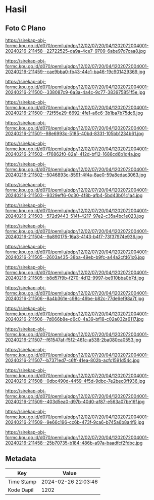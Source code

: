 # Hasil

## Foto C Plano

https://sirekap-obj-formc.kpu.go.id/d070/pemilu/pdpr/12/02/07/20/04/1202072004001-20240216-211458--22722525-da9a-4ce7-9709-6abe97d7caa8.jpg

https://sirekap-obj-formc.kpu.go.id/d070/pemilu/pdpr/12/02/07/20/04/1202072004001-20240216-211459--cae9bba0-fb43-44c1-ba46-19c901429369.jpg

https://sirekap-obj-formc.kpu.go.id/d070/pemilu/pdpr/12/02/07/20/04/1202072004001-20240216-211500--338087c9-6a3a-4a4c-9c77-383975851f5e.jpg

https://sirekap-obj-formc.kpu.go.id/d070/pemilu/pdpr/12/02/07/20/04/1202072004001-20240216-211500--72f55e29-6692-4fe1-a6c6-3b1ba7b75dc6.jpg

https://sirekap-obj-formc.kpu.go.id/d070/pemilu/pdpr/12/02/07/20/04/1202072004001-20240216-211501--98e6993c-5185-40bd-8331-105bb1234b61.jpg

https://sirekap-obj-formc.kpu.go.id/d070/pemilu/pdpr/12/02/07/20/04/1202072004001-20240216-211502--f76862f0-82a1-412d-bf12-1688cd6b1d4a.jpg

https://sirekap-obj-formc.kpu.go.id/d070/pemilu/pdpr/12/02/07/20/04/1202072004001-20240216-211502--5046893c-8591-4f4a-8ae0-59a8edac3063.jpg

https://sirekap-obj-formc.kpu.go.id/d070/pemilu/pdpr/12/02/07/20/04/1202072004001-20240216-211503--9329eff6-0c30-4f8b-afb4-5bd43b01c1a4.jpg

https://sirekap-obj-formc.kpu.go.id/d070/pemilu/pdpr/12/02/07/20/04/1202072004001-20240216-211503--572d9443-514f-4217-97e2-c35a4bc1e023.jpg

https://sirekap-obj-formc.kpu.go.id/d070/pemilu/pdpr/12/02/07/20/04/1202072004001-20240216-211504--9a890175-16a3-4143-b4f7-73f37974e936.jpg

https://sirekap-obj-formc.kpu.go.id/d070/pemilu/pdpr/12/02/07/20/04/1202072004001-20240216-211505--2603a435-38ba-49eb-b9fc-a44a2cfd61c6.jpg

https://sirekap-obj-formc.kpu.go.id/d070/pemilu/pdpr/12/02/07/20/04/1202072004001-20240216-211505--b8d57f9b-f270-4d12-9997-be910bba0b7d.jpg

https://sirekap-obj-formc.kpu.go.id/d070/pemilu/pdpr/12/02/07/20/04/1202072004001-20240216-211506--8a4b361e-c98c-49be-b82c-77de6ef98a7f.jpg

https://sirekap-obj-formc.kpu.go.id/d070/pemilu/pdpr/12/02/07/20/04/1202072004001-20240216-211506--7d066b8e-d6c0-4a39-bf18-c02a032a6117.jpg

https://sirekap-obj-formc.kpu.go.id/d070/pemilu/pdpr/12/02/07/20/04/1202072004001-20240216-211507--f61547af-f5f2-461c-a538-2ba080ca0553.jpg

https://sirekap-obj-formc.kpu.go.id/d070/pemilu/pdpr/12/02/07/20/04/1202072004001-20240216-211507--b7371ed7-c6ff-41ea-802b-acfc1591d54c.jpg

https://sirekap-obj-formc.kpu.go.id/d070/pemilu/pdpr/12/02/07/20/04/1202072004001-20240216-211508--0dbc490d-4459-4f5d-9dbc-7e2bec0ff936.jpg

https://sirekap-obj-formc.kpu.go.id/d070/pemilu/pdpr/12/02/07/20/04/1202072004001-20240216-211509--403d5ea0-d97b-40d0-af87-e563a07be16f.jpg

https://sirekap-obj-formc.kpu.go.id/d070/pemilu/pdpr/12/02/07/20/04/1202072004001-20240216-211509--9e66c196-cc6b-473f-9ca6-b745a6b8a4f9.jpg

https://sirekap-obj-formc.kpu.go.id/d070/pemilu/pdpr/12/02/07/20/04/1202072004001-20240216-211458--25b70735-b184-486b-a97a-baadfcf2fdbc.jpg


## Metadata

| Key        | Value               |
| ---------- | ------------------- |
| Time Stamp | 2024-02-26 22:03:46 |
| Kode Dapil | 1202                |



